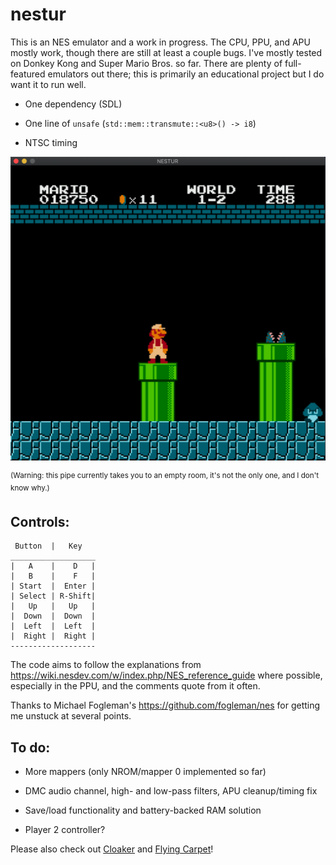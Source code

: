 # nestur

This is an NES emulator and a work in progress. The CPU, PPU, and APU mostly work, though there are still at least a couple bugs. I've mostly tested on Donkey Kong and Super Mario Bros. so far. There are plenty of full-featured emulators out there; this is primarily an educational project but I do want it to run well.

- One dependency (SDL)

- One line of `unsafe` (`std::mem::transmute::<u8>() -> i8`)

- NTSC timing

<img src="pics/smb.png" width=600>

<sup>(Warning: this pipe currently takes you to an empty room, it's not the only one, and I don't know why.)</sup>

## Controls:
```
 Button  |   Key
___________________
|   A    |    D   |
|   B    |    F   |
| Start  |  Enter |
| Select | R-Shift|
|   Up   |   Up   |
|  Down  |  Down  |
|  Left  |  Left  |
|  Right |  Right |
-------------------
```
The code aims to follow the explanations from https://wiki.nesdev.com/w/index.php/NES_reference_guide where possible, especially in the PPU, and the comments quote from it often.

Thanks to Michael Fogleman's https://github.com/fogleman/nes for getting me unstuck at several points.

## To do:

- More mappers (only NROM/mapper 0 implemented so far)

- DMC audio channel, high- and low-pass filters, APU cleanup/timing fix

- Save/load functionality and battery-backed RAM solution

- Player 2 controller?


Please also check out [Cloaker](https://github.com/spieglt/cloaker) and [Flying Carpet](https://github.com/spieglt/flyingcarpet)!
